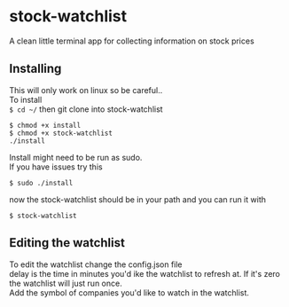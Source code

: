 # stock-watchlist</br>
A clean little terminal app for collecting information on stock prices</br>

## Installing</br>
This will only work on linux so be careful..</br>
To install</br>
```$ cd ~/```
then git clone into stock-watchlist </br>
```
$ chmod +x install
$ chmod +x stock-watchlist
./install
```
Install might need to be run as sudo.</br>
If you have issues try this</br>
```
$ sudo ./install
```
now the stock-watchlist should be in your path and you can run it with</br>
```
$ stock-watchlist
```
## Editing the watchlist</br>
To edit the watchlist change the config.json file</br>
delay is the time in minutes you'd ike the watchlist to refresh at. If it's zero the watchlist will just run once.</br>
Add the symbol of companies you'd like to watch in the watchlist.</br>
